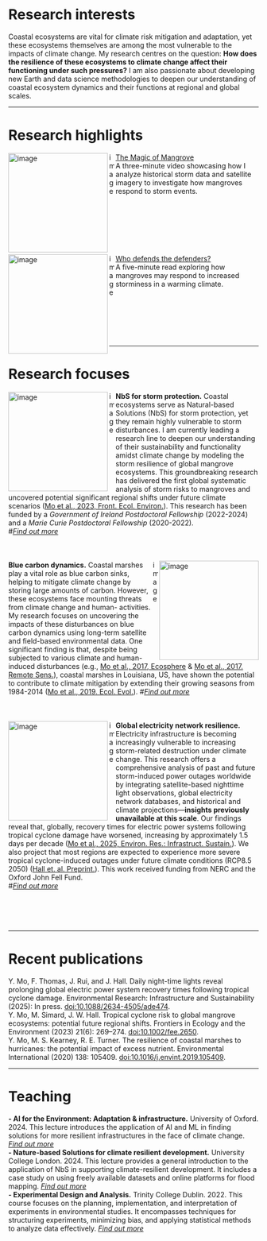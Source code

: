 # Research interests
Coastal ecosystems are vital for climate risk mitigation and adaptation, yet these ecosystems themselves are among the most vulnerable to the impacts of climate change. My research centres on the question: **How does the resilience of these ecosystems to climate change affect their functioning under such pressures?** I am also passionate about developing new Earth and data science methodologies to deepen our understanding of coastal ecosystem dynamics and their functions at regional and global scales.

---
 # Research highlights
<img align="left" src="assets/img/mangrove.jpg" width="200" height="200" alt="image" /><img  align="left" src="assets/img/blank.png" height=180 width=10 alt="image" />[The Magic of Mangrove](https://www.youtube.com/watch?v=2gAxHTHOSKk) 
<br/> A three-minute video showcasing how I analyze historical storm data and satellite imagery to investigate how mangroves respond to storm events.
<br/>
<br/>
<br/>
<br/>
<br/>
<br/>
<br/>
<br/>
<img align="left" src="assets/img/storm.png" width="200" height="200" alt="image" /><img  align="left" src="assets/img/blank.png" height=180 width=10 alt="image" />[Who defends the defenders?](https://www.esa.org/blog/2023/09/29/tropical-cyclones-pose-risk-to-mangroves/)
<br/> A five-minute read exploring how mangroves may respond to increased storminess in a warming climate.
<br/>
<br/>
<br/>
<br/>
<br/>
<br/>
<br/>

---

# Research focuses
<img align="left" src="https://cdn-icons-png.flaticon.com/512/12433/12433416.png" width="200" height="200" alt="image" /><img  align="left" src="assets/img/blank.png" height=200 width=10 alt="image" />**NbS for storm protection.** Coastal ecosystems serve as Natural-based Solutions (NbS) for storm protection, yet they remain highly vulnerable to storm disturbances. I am currently leading a research line to deepen our understanding of their sustainability and functionality amidst climate change by modeling the storm resilience of global mangrove ecosystems. This groundbreaking research has delivered the first global systematic analysis of storm risks to mangroves and uncovered potential significant regional shifts under future climate scenarios ([Mo et al., 2023, Front. Ecol. Environ.](https://esajournals.onlinelibrary.wiley.com/doi/10.1002/fee.2650)). This research has been funded by a _Government of Ireland Postdoctoral Fellowship_ (2022-2024) and a _Marie Curie Postdoctoral Fellowship_ (2020-2022).  
#[_Find out more_](https://github.com/moyu-ENV/CoastNet)
<br/> 
<br/> 
<br/>
<br/>
<img align="right" src="https://landsat.gsfc.nasa.gov/wp-content/uploads/2016/12/AGU2016_Yu.Mo_.1.png" width="200" height="200" alt="image" /><img  align="right" src="assets/img/blank.png" height=200 width=10 alt="image" />**Blue carbon dynamics.** Coastal marshes play a vital role as blue carbon sinks, helping to mitigate climate change by storing large amounts of carbon. However, these ecosystems face mounting threats from climate change and human- activities. My research focuses on uncovering the impacts of these disturbances on blue carbon dynamics using long-term satellite and field-based environmental data. One significant finding is that, despite being subjected to various climate and human-induced disturbances (e.g., [Mo et al., 2017, Ecosphere](https://esajournals.onlinelibrary.wiley.com/doi/10.1002/ecs2.1811) & [Mo et al., 2017. Remote Sens.](https://www.mdpi.com/2072-4292/9/6/547)), coastal marshes in Louisiana, US, have shown the potential to contribute to climate mitigation by extending their growing seasons from 1984-2014 ([Mo et al., 2019. Ecol. Evol.](https://doi.org/10.1002/ece3.5215)). 
#[_Find out more_](https://github.com/moyu-ENV/Dissertation2017) 
<br/>
<br/>
<br/>
<br/>
<img align="left" src="https://sos.noaa.gov/ftp_mirror/land/earth_night/2012/media/thumbnail_big.jpg" width="200" height="200" alt="image" /><img  align="left" src="assets/img/blank.png" height=200 width=10 alt="image" />**Global electricity network resilience.** Electricity infrastructure is becoming increasingly vulnerable to increasing storm-related destruction under climate change. This research offers a comprehensive analysis of past and future storm-induced power outages worldwide by integrating satellite-based nighttime light observations, global electricity network databases, and historical and climate projections—**insights previously unavailable at this scale**. Our findings reveal that, globally, recovery times for electric power systems following tropical cyclone damage have worsened, increasing by approximately 1.5 days per decade ([Mo et al., 2025, Environ. Res.: Infrastruct. Sustain.](https://iopscience.iop.org/article/10.1088/2634-4505/ade474)). We also project that most regions are expected to experience more severe tropical cyclone-induced outages under future climate conditions (RCP8.5 2050) ([Hall et. al. Preprint.](https://www.researchsquare.com/article/rs-4650238/v1)). This work received funding from  NERC and the Oxford John Fell Fund.  
#[_Find out more_](https://github.com/moyu-ENV/powerOutageNL)
<br/>
<br/>
<br/>
<br/>
<br/>

---

# Recent publications
Y. Mo, F. Thomas, J. Rui, and J. Hall. Daily night-time lights reveal prolonging global electric power system recovery times following tropical cyclone damage. Environmental Research: Infrastructure and Sustainability (2025): In press. [doi:10.1088/2634-4505/ade474](https://iopscience.iop.org/article/10.1088/2634-4505/ade474).
<br/>Y. Mo, M. Simard, J. W. Hall. Tropical cyclone risk to global mangrove ecosystems: potential future regional shifts. Frontiers in Ecology and the Environment (2023) 21(6): 269–274. [doi:10.1002/fee.2650](https://esajournals.onlinelibrary.wiley.com/doi/full/10.1002/fee.2650). 
<br/>Y. Mo, M. S. Kearney, R. E. Turner. The resilience of coastal marshes to hurricanes: the potential impact of excess nutrient. Environmental International (2020) 138: 105409. [doi:10.1016/j.envint.2019.105409](https://www.sciencedirect.com/science/article/pii/S0160412019312814#:~:text=Because%20excess%20nutrient%20can%20reduce,the%20marshes'%20susceptibility%20to%20hurricanes).

---

# Teaching 
**- AI for the Environment: Adaptation & infrastructure.**  University of Oxford. 2024. This lecture introduces the application of AI and ML in finding solutions for more resilient infrastructures in the face of climate change. [_Find out more_](https://github.com/moyu-ENV/Teaching/tree/main/IECDT-Adaptation-infrastructure) 
<br/>
**- Nature-based Solutions for climate resilient development.** University College London. 2024. This lecture provides a general introduction to the application of NbS in supporting climate-resilient development. It includes a case study on using freely available datasets and online platforms for flood mapping. [_Find out more_](https://github.com/moyu-ENV/Teaching/tree/main/NbS-climate-resilient-development) 
<br/>
**- Experimental Design and Analysis.** Trinity College Dublin. 2022. This course focuses on the planning, implementation, and interpretation of experiments in environmental studies. It encompasses techniques for structuring experiments, minimizing bias, and applying statistical methods to analyze data effectively. [_Find out more_](https://github.com/moyu-ENV/Teaching/tree/main/TCD-ZOU33070)
